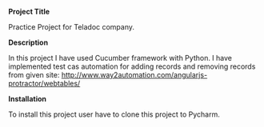 **Project Title**

Practice Project for Teladoc company.

**Description**

In this project I have used Cucumber framework with Python. I have implemented test cas automation for adding records and removing records from given site: http://www.way2automation.com/angularjs-protractor/webtables/

**Installation**

To install this project user have to clone this project to Pycharm.

